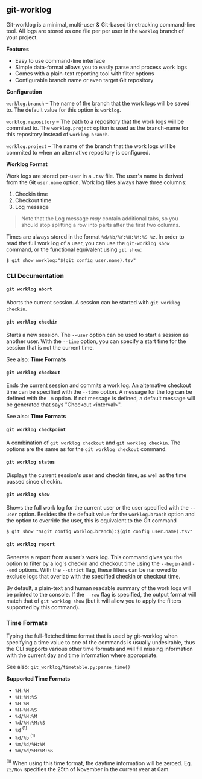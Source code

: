 ## git-worklog

Git-worklog is a minimal, multi-user & Git-based timetracking command-line
tool. All logs are stored as one file per per user in the `worklog` branch
of your project.

__Features__

* Easy to use command-line interface
* Simple data-format allows you to easily parse and process work logs
* Comes with a plain-text reporting tool with filter options
* Configurable branch name or even target Git repository

__Configuration__

`worklog.branch` &ndash; The name of the branch that the work logs will be
saved to. The default value for this option is `worklog`.

`worklog.repository` &ndash; The path to a repository that the work logs
will be commited to. The `worklog.project` option is used as the branch-name
for this repository instead of `worklog.branch`.

`worklog.project` &ndash; The name of the branch that the work logs will be
commited to when an alternative repository is configured.

__Worklog Format__

Work logs are stored per-user in a `.tsv` file. The user's name is derived
from the Git `user.name` option. Work log files always have three columns:

1. Checkin time
2. Checkout time
3. Log message

> Note that the Log message *may* contain additional tabs, so you should stop
> splitting a row into parts after the first two columns. 

Times are always stored in the format `%d/%b/%Y:%H:%M:%S %z`. In order to
read the full work log of a user, you can use the `git-worklog show` command,
or the functional equivalent using `git show`:

    $ git show worklog:"$(git config user.name).tsv"

### CLI Documentation

#### `git worklog abort`

Aborts the current session. A session can be started with `git worklog checkin`.

#### `git worklog checkin`

Starts a new session. The `--user` option can be used to start a session as
another user. With the `--time` option, you can specify a start time for the
session that is not the current time.

See also: **Time Formats**

#### `git worklog checkout`

Ends the current session and commits a work log. An alternative checkout time
can be specified with the `--time` option. A message for the log can be
defined with the `-m` option. If not message is defined, a default message
will be generated that says "Checkout &lt;interval&gt;".

See also: **Time Formats**

#### `git worklog checkpoint`

A combination of `git worklog checkout` and `git worklog checkin`. The options
are the same as for the `git worklog checkout` command.

#### `git worklog status`

Displays the current session's user and checkin time, as well as the time
passed since checkin.

#### `git worklog show`

Shows the full work log for the current user or the user specified with the
`--user` option. Besides the the default value for the `worklog.branch`
option and the option to override the user, this is equivalent to the Git
command

    $ git show "$(git config worklog.branch):$(git config user.name).tsv"

#### `git worklog report`

Generate a report from a user's work log. This command gives you the option
to filter by a log's checkin and checkout time using the `--begin` and `--end`
options. With the `--strict` flag, these filters can be narrowed to exclude
logs that overlap with the specified checkin or checkout time.

By default, a plain-text and human readable summary of the work logs will
be printed to the console. If the `--raw` flag is specified, the output format
will match that of `git worklog show` (but it will allow you to apply the
filters supported by this command).

### Time Formats

Typing the full-fletched time format that is used by git-worklog when
specifying a time value to one of the commands is usually undesirable, thus
the CLI supports various other time formats and will fill missing information
with the current day and time information where appropriate.

See also: `git_worklog/timetable.py:parse_time()`

__Supported Time Formats__

* `%H:%M`
* `%H:%M:%S`
* `%H-%M`
* `%H-%M-%S`
* `%d/%H:%M`
* `%d/%H:%M:%S`
* `%d` <sup>(1)</sup>
* `%d/%b` <sup>(1)</sup>
* `%m/%d/%H:%M`
* `%m/%d/%H:%M:%S`

<sup>(1)</sup> When using this time format, the daytime information will be
zeroed. Eg. `25/Nov` specifies the 25th of November in the current year at
0am.

